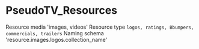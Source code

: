 # PseudoTV_Resources

Resource media 'images, videos'
Resource type `logos, ratings, Bbumpers, commercials, trailers`
Naming schema 'resource.images.logos.collection_name'

